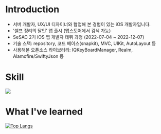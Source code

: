 # Introduction

- 서버 개발자, UX/UI 디자이너와 협업해 본 경험이 있는 iOS 개발자입니다.
- '셀프 정리의 달인' 앱 출시 (앱스토어에서 검색 가능)
- SeSAC 2기 iOS 앱 개발자 데뷔 과정 (2022-07-04 ~ 2022-12-07)
- 기술 스택: repository, 코드 베이스(snapkit), MVC, UIKit, AutoLayout 등
- 사용해본 오픈소스 라이브러리: IQKeyBoardManager, Realm, Alamofire/SwiftyJson 등

# Skill

<img src="https://img.shields.io/badge/Swift-F05138?style=flat-square&logo=Swift&logoColor=white"/>

# What I've learned

[![Top Langs](https://github-readme-stats.vercel.app/api/top-langs/?username=SeungYeonMichelleYoo&layout=compact)](https://github.com/SeungYeonMichelleYoo/github-readme-stats)

<!--
**SeungYeonMichelleYoo/SeungYeonMichelleYoo** is a ✨ _special_ ✨ repository because its `README.md` (this file) appears on your GitHub profile.

Here are some ideas to get you started:

- 🔭 I’m currently working on ...
- 🌱 I’m currently learning ...
- 👯 I’m looking to collaborate on ...
- 🤔 I’m looking for help with ...
- 💬 Ask me about ...
- 📫 How to reach me: ...
- 😄 Pronouns: ...
- ⚡ Fun fact: ...
-->
